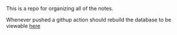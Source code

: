 This is a repo for organizing all of the notes. 

Whenever pushed a githup action should rebuild the database to be viewable [here](daredyoshi.hithub.io/notes)
